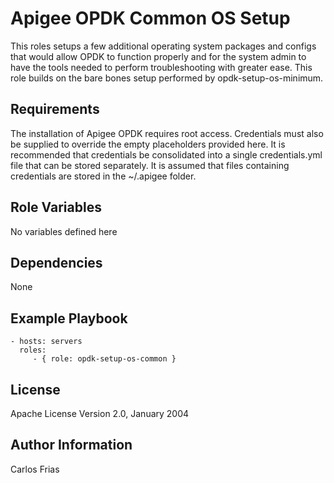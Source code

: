 Apigee OPDK Common OS Setup
=========

This roles setups a few additional operating system packages and configs that would allow OPDK to function properly and 
for the system admin to have the tools needed to perform troubleshooting with greater ease. This role builds on the 
bare bones setup performed by opdk-setup-os-minimum. 

Requirements
------------
The installation of Apigee OPDK requires root access. Credentials must also be supplied to override the empty placeholders
provided here. It is recommended that credentials be consolidated into a single credentials.yml file that can be stored 
separately. It is assumed that files containing credentials are stored in the ~/.apigee folder. 


Role Variables
--------------

No variables defined here

Dependencies
------------

None

Example Playbook
----------------

    - hosts: servers
      roles:
         - { role: opdk-setup-os-common }

License
-------

Apache License Version 2.0, January 2004

Author Information
------------------

Carlos Frias